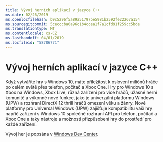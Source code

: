 ```yaml
---
title: Vývoj herních aplikací v jazyce C++
ms.date: 02/26/2019
ms.openlocfilehash: b9c5296f5a89a51797be5981b2592fe22267a154
ms.sourcegitcommit: 5cecccba0a96c1b4ccea1f7a1cfd91f259cc5bde
ms.translationtype: MT
ms.contentlocale: cs-CZ
ms.lasthandoff: 04/01/2019
ms.locfileid: "58786771"
---
```

# <a name="game-development-with-c"></a>Vývoj herních aplikací v jazyce C++

Když vytváříte hry s Windows 10, máte příležitost k oslovení miliónů hráče po celém světě přes telefon, počítač a Xbox One. Hry pro Windows 10 s Xbox na Windows, Xbox Live, různá zařízení pro více hráčů, úžasné herní komunitě a výkonné nové funkce, jako je univerzální platformu Windows (UPW) a rozhraní DirectX 12 thrill hráčů omezení věku a žánry. Nové platformy pro Universal Windows (UPW) zajišťuje kompatibilitu vaší hry napříč zařízení s Windows 10 společné rozhraní API pro telefon, počítač a Xbox One a taky nástroje a možnosti přizpůsobení hry do prostředí pro každé zařízení.

Vývoj her je popsána v [Windows Dev Center](https://docs.microsoft.com/windows/uwp/gaming/getting-started).


